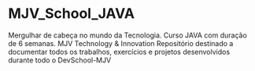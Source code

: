 # MJV_School_JAVA
Mergulhar de cabeça no mundo da Tecnologia. Curso JAVA com duração de 6 semanas.  MJV Technology &amp; Innovation
Repositório destinado a documentar todos os trabalhos, exercícios e projetos desenvolvidos durante todo o DevSchool-MJV

